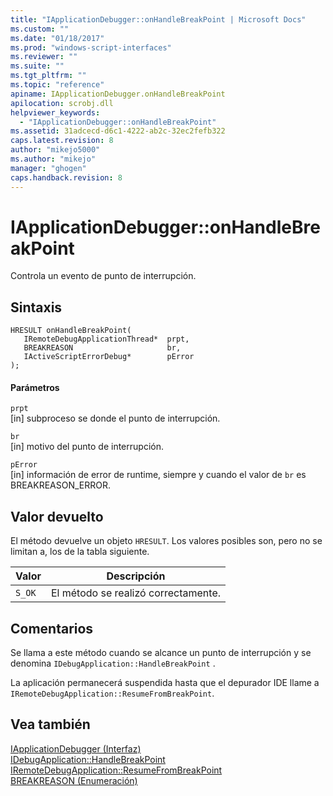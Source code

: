 ```yaml
---
title: "IApplicationDebugger::onHandleBreakPoint | Microsoft Docs"
ms.custom: ""
ms.date: "01/18/2017"
ms.prod: "windows-script-interfaces"
ms.reviewer: ""
ms.suite: ""
ms.tgt_pltfrm: ""
ms.topic: "reference"
apiname: IApplicationDebugger.onHandleBreakPoint
apilocation: scrobj.dll
helpviewer_keywords: 
  - "IApplicationDebugger::onHandleBreakPoint"
ms.assetid: 31adcecd-d6c1-4222-ab2c-32ec2fefb322
caps.latest.revision: 8
author: "mikejo5000"
ms.author: "mikejo"
manager: "ghogen"
caps.handback.revision: 8
---
```

# IApplicationDebugger::onHandleBreakPoint
Controla un evento de punto de interrupción.  
  
## Sintaxis  
  
```  
HRESULT onHandleBreakPoint(  
   IRemoteDebugApplicationThread*  prpt,  
   BREAKREASON                     br,  
   IActiveScriptErrorDebug*        pError  
);  
```  
  
#### Parámetros  
 `prpt`  
 \[in\] subproceso se donde el punto de interrupción.  
  
 `br`  
 \[in\] motivo del punto de interrupción.  
  
 `pError`  
 \[in\] información de error de runtime, siempre y cuando el valor de `br` es BREAKREASON\_ERROR.  
  
## Valor devuelto  
 El método devuelve un objeto `HRESULT`.  Los valores posibles son, pero no se limitan a, los de la tabla siguiente.  
  
|Valor|Descripción|  
|-----------|-----------------|  
|`S_OK`|El método se realizó correctamente.|  
  
## Comentarios  
 Se llama a este método cuando se alcance un punto de interrupción y se denomina `IDebugApplication::HandleBreakPoint` .  
  
 La aplicación permanecerá suspendida hasta que el depurador IDE llame a `IRemoteDebugApplication::ResumeFromBreakPoint`.  
  
## Vea también  
 [IApplicationDebugger \(Interfaz\)](../../winscript/reference/iapplicationdebugger-interface.md)   
 [IDebugApplication::HandleBreakPoint](../../winscript/reference/idebugapplication-handlebreakpoint.md)   
 [IRemoteDebugApplication::ResumeFromBreakPoint](../../winscript/reference/iremotedebugapplication-resumefrombreakpoint.md)   
 [BREAKREASON \(Enumeración\)](../../winscript/reference/breakreason-enumeration.md)